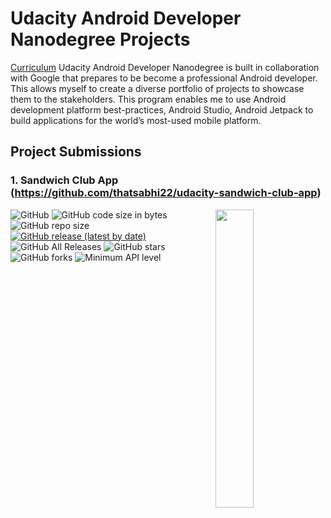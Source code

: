 # Udacity Android Developer Nanodegree Projects

[Curriculum](https://www.udacity.com/course/android-basics-nanodegree-by-google--nd803)
Udacity Android Developer Nanodegree is built in collaboration with Google that prepares to be become a professional Android developer. This allows myself to create a diverse portfolio of projects to showcase them to the stakeholders. This program enables me to use Android development platform best-practices, Android Studio, Android Jetpack to build  applications for the world’s most-used mobile platform.


## Project Submissions

### 1. Sandwich Club App (https://github.com/thatsabhi22/udacity-sandwich-club-app)

<image align="right" src="https://github.com/thatsabhi22/udacity-sandwich-club-app/blob/master/app/src/main/res/mipmap-xxhdpi/ic_launcher.png" width="35%"/>

![GitHub](https://img.shields.io/github/license/thatsabhi22/udacity-sandwich-club-app) ![GitHub code size in bytes](https://img.shields.io/github/languages/code-size/thatsabhi22/udacity-sandwich-club-app) ![GitHub repo size](https://img.shields.io/github/repo-size/thatsabhi22/udacity-sandwich-club-app)
[![GitHub release (latest by date)](https://img.shields.io/github/v/release/thatsabhi22/udacity-sandwich-club-app)](https://github.com/thatsabhi22/udacity-sandwich-club-app/releases)  ![GitHub All Releases](https://img.shields.io/github/downloads/thatsabhi22/udacity-sandwich-club-app/total)  ![GitHub stars](https://img.shields.io/github/stars/thatsabhi22/udacity-sandwich-club-app?style=social)  ![GitHub forks](https://img.shields.io/github/forks/thatsabhi22/udacity-sandwich-club-app?style=social)  ![Minimum API level](https://img.shields.io/badge/API-15+-yellow)
